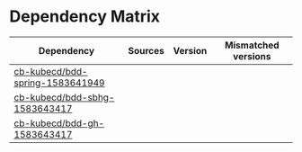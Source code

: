 # Dependency Matrix

Dependency | Sources | Version | Mismatched versions
---------- | ------- | ------- | -------------------
[cb-kubecd/bdd-spring-1583641949](https://github.com/cb-kubecd/bdd-spring-1583641949.git) |  | []() | 
[cb-kubecd/bdd-sbhg-1583643417](https://github.com/cb-kubecd/bdd-sbhg-1583643417.git) |  | []() | 
[cb-kubecd/bdd-gh-1583643417](https://github.com/cb-kubecd/bdd-gh-1583643417.git) |  | []() | 
